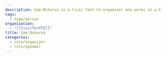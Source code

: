 ```yaml
---
description: Sam McGarva is a Civic Tech Co-organizer who works in a City Councillor’s office on communications, engagement, policy, and directly supporting residents. She has a background in design, research, and policy and strongly believes in the value of civic engagement.
tags:
  - type/person
organization:
  - "[[CivicTechTO]]"
title: Sam McGarva
categories:
  - role/organizer
  - role/speaker
---
```

